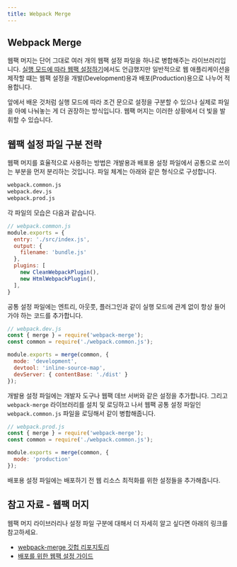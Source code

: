 ```yaml
---
title: Webpack Merge
---
```


## Webpack Merge

웹팩 머지는 단어 그대로 여러 개의 웹팩 설정 파일을 하나로 병합해주는 라이브러리입니다. [실행 모드에 따라 웹팩 설정하기](advanced/mode-config.html#실행-모드에-따라-웹팩-설정-달리하기)에서도 언급했지만 일반적으로 웹 애플리케이션을 제작할 떄는 웹팩 설정을 개발(Development)용과 배포(Production)용으로 나누어 적용합니다.

앞에서 배운 것처럼 실행 모드에 따라 조건 문으로 설정을 구분할 수 있으나 실제로 파일을 아예 나눠놓는 게 더 권장하는 방식입니다. 웹팩 머지는 이러한 상황에서 더 빛을 발휘할 수 있습니다.

## 웹팩 설정 파일 구분 전략

웹팩 머지를 효율적으로 사용하는 방법은 개발용과 배포용 설정 파일에서 공통으로 쓰이는 부분을 먼저 분리하는 것입니다. 파일 체계는 아래와 같은 형식으로 구성합니다.

```bash
webpack.common.js
webpack.dev.js
webpack.prod.js
```

각 파일의 모습은 다음과 같습니다.

```js
// webpack.common.js
module.exports = {
  entry: './src/index.js',
  output: {
    filename: 'bundle.js'
  },
  plugins: [
    new CleanWebpackPlugin(),
    new HtmlWebpackPlugin(),
  ],
}
```

공통 설정 파일에는 엔트리, 아웃풋, 플러그인과 같이 실행 모드에 관계 없이 항상 들어가야 하는 코드를 추가합니다.

```js
// webpack.dev.js
const { merge } = require('webpack-merge');
const common = require('./webpack.common.js');

module.exports = merge(common, {
  mode: 'development',
  devtool: 'inline-source-map',
  devServer: { contentBase: './dist' }
});
```

개발용 설정 파일에는 개발자 도구나 웹팩 데브 서버와 같은 설정을 추가합니다. 그리고 `webpack-merge` 라이브러리를 설치 및 로딩하고 나서 웹팩 공통 설정 파일인 `webpack.common.js` 파일을 로딩해서 같이 병합해줍니다.

```js
// webpack.prod.js
const { merge } = require('webpack-merge');
const common = require('./webpack.common.js');

module.exports = merge(common, {
  mode: 'production'
});
```

배포용 설정 파일에는 배포하기 전 웹 리소스 최적화를 위한 설정들을 추가해줍니다.

## 참고 자료 - 웹팩 머지

웹팩 머지 라이브러리나 설정 파일 구분에 대해서 더 자세히 알고 싶다면 아래의 링크를 참고하세요.

- [webpack-merge 깃헙 리포지토리](https://github.com/survivejs/webpack-merge)
- [배포를 위한 웹팩 설정 가이드](https://webpack.js.org/guides/production/)

